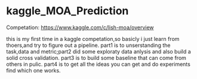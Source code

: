 # kaggle_MOA_Prediction
Competation:
https://www.kaggle.com/c/lish-moa/overview

this is my first time in a kaggle competation,so basicly i just learn from thoers,and try to figure out a pipeline.
part1 is to unserstanding the task,data and metric;part2 did some exploraty data anlysis and also build a solid cross validation.
part3 is to build some baseline that can come from others in pulic.
part4 is to get all the ideas you can get and do experiments find which one works.

